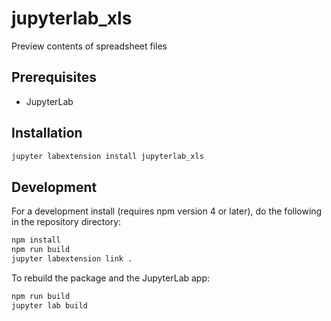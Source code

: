 # jupyterlab_xls

Preview contents of spreadsheet files


## Prerequisites

* JupyterLab

## Installation

```bash
jupyter labextension install jupyterlab_xls
```

## Development

For a development install (requires npm version 4 or later), do the following in the repository directory:

```bash
npm install
npm run build
jupyter labextension link .
```

To rebuild the package and the JupyterLab app:

```bash
npm run build
jupyter lab build
```

